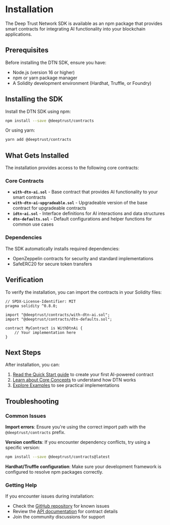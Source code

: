 # Installation

The Deep Trust Network SDK is available as an npm package that provides smart contracts for integrating AI functionality into your blockchain applications.

## Prerequisites

Before installing the DTN SDK, ensure you have:

- Node.js (version 16 or higher)
- npm or yarn package manager
- A Solidity development environment (Hardhat, Truffle, or Foundry)

## Installing the SDK

Install the DTN SDK using npm:

```bash
npm install --save @deeptrust/contracts
```

Or using yarn:

```bash
yarn add @deeptrust/contracts
```

## What Gets Installed

The installation provides access to the following core contracts:

### Core Contracts

- **`with-dtn-ai.sol`** - Base contract that provides AI functionality to your smart contracts
- **`with-dtn-ai-upgradeable.sol`** - Upgradeable version of the base contract for upgradeable contracts
- **`idtn-ai.sol`** - Interface definitions for AI interactions and data structures
- **`dtn-defaults.sol`** - Default configurations and helper functions for common use cases

### Dependencies

The SDK automatically installs required dependencies:

- OpenZeppelin contracts for security and standard implementations
- SafeERC20 for secure token transfers

## Verification

To verify the installation, you can import the contracts in your Solidity files:

```solidity
// SPDX-License-Identifier: MIT
pragma solidity ^0.8.0;

import "@deeptrust/contracts/with-dtn-ai.sol";
import "@deeptrust/contracts/dtn-defaults.sol";

contract MyContract is WithDtnAi {
    // Your implementation here
}
```

## Next Steps

After installation, you can:

1. [Read the Quick Start guide](quick-start.md) to create your first AI-powered contract
2. [Learn about Core Concepts](../concepts/ai-sessions.md) to understand how DTN works
3. [Explore Examples](../examples/basic-ai-call.md) to see practical implementations

## Troubleshooting

### Common Issues

**Import errors**: Ensure you're using the correct import path with the `@deeptrust/contracts` prefix.

**Version conflicts**: If you encounter dependency conflicts, try using a specific version:

```bash
npm install --save @deeptrust/contracts@latest
```

**Hardhat/Truffle configuration**: Make sure your development framework is configured to resolve npm packages correctly.

### Getting Help

If you encounter issues during installation:

- Check the [GitHub repository](https://github.com/deeptrust/dtn-sdk) for known issues
- Review the [API documentation](../api/interfaces.md) for contract details
- Join the community discussions for support 